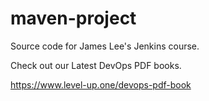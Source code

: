 # maven-project
Source code for James Lee's Jenkins course.

Check out our Latest DevOps PDF books.

https://www.level-up.one/devops-pdf-book
